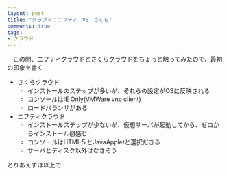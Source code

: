 ```yaml
---
layout: post
title: "クラウド：ニフティ　VS　さくら"
comments: true
tags: 
- クラウド
---
```


　この間、ニフティクラウドとさくらクラウドをちょっと触ってみたので、最初の印象を書く

* さくらクラウド
    * インストールのステップが多いが、それらの設定がOSに反映される
    * コンソールはIE Only(VMWare vnc client)
    * ロードバランサがある
* ニフティクラウド
    * インストールステップが少ないが、仮想サーバが起動してから、ゼロからインストール慰感じ
    * コンソールはHTML５とJavaAppletと選択だきる
    * サーバとディスク以外はなさそう

とりあえずは以上で
